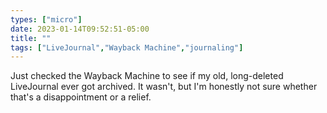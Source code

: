 ```yaml
---
types: ["micro"]
date: 2023-01-14T09:52:51-05:00
title: ""
tags: ["LiveJournal","Wayback Machine","journaling"]
---
```

Just checked the Wayback Machine to see if my old, long-deleted LiveJournal ever got archived. It wasn't, but I'm honestly not sure whether that's a disappointment or a relief.
